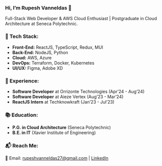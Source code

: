 ### Hi, I’m Rupesh Vanneldas 👋  
Full-Stack Web Developer & AWS Cloud Enthusiast | Postgraduate in Cloud Architecture at Seneca Polytechnic.

### 🌱 Tech Stack:  
- **Front-End:** ReactJS, TypeScript, Redux, MUI  
- **Back-End:** NodeJS, Python  
- **Cloud:** AWS, Azure  
- **DevOps:** Terraform, Docker, Kubernetes  
- **UI/UX:** Figma, Adobe XD

### 💼 Experience:  
- **Software Developer** at Orrizonte Technologies (Apr’24 - Aug’24)  
- **Software Developer** at Aieze Vertex (Aug’23 - Mar’24)  
- **ReactJS Intern** at Techknowkraft (Jan’23 - Jul’23)

### 📚 Education:  
- **P.G. in Cloud Architecture** (Seneca Polytechnic)  
- **B.E. in IT** (Xavier Institute of Engineering)

### 📬 Reach Me:  
📧 Email: rupeshvanneldas27@gmail.com | [LinkedIn](https://www.linkedin.com/in/rupeshvanneldas/)
